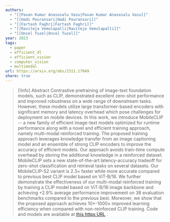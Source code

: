 ```yaml
---
authors:
  - "[[Pavan Kumar Anasosalu Vasu|Pavan Kumar Anasosalu Vasu]]"
  - "[[Hadi Pouransari|Hadi Pouransari]]"
  - "[[Fartash Faghri|Fartash Faghri]]"
  - "[[Raviteja Vemulapalli|Raviteja Vemulapalli]]"
  - "[[Oncel Tuzel|Oncel Tuzel]]"
year: 2023
tags:
  - paper
  - efficient_dl
  - efficient_vision
  - computer_vision
  - multimodal
url: https://arxiv.org/abs/2311.17049
share: true
---
```

> [!info] Abstract
> Contrastive pretraining of image-text foundation models, such as CLIP, demonstrated excellent zero-shot performance and improved robustness on a wide range of downstream tasks. However, these models utilize large transformer-based encoders with significant memory and latency overhead which pose challenges for deployment on mobile devices. In this work, we introduce MobileCLIP -- a new family of efficient image-text models optimized for runtime performance along with a novel and efficient training approach, namely multi-modal reinforced training. The proposed training approach leverages knowledge transfer from an image captioning model and an ensemble of strong CLIP encoders to improve the accuracy of efficient models. Our approach avoids train-time compute overhead by storing the additional knowledge in a reinforced dataset. MobileCLIP sets a new state-of-the-art latency-accuracy tradeoff for zero-shot classification and retrieval tasks on several datasets. Our MobileCLIP-S2 variant is 2.3× faster while more accurate compared to previous best CLIP model based on ViT-B/16. We further demonstrate the effectiveness of our multi-modal reinforced training by training a CLIP model based on ViT-B/16 image backbone and achieving +2.9% average performance improvement on 38 evaluation benchmarks compared to the previous best. Moreover, we show that the proposed approach achieves 10×-1000× improved learning efficiency when compared with non-reinforced CLIP training. Code and models are available at [this https URL](https://github.com/apple/ml-mobileclip) .

